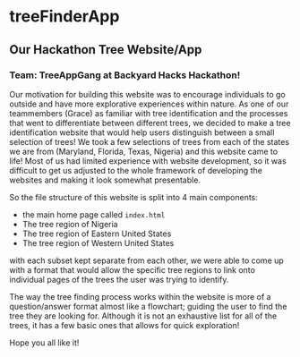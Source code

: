 # treeFinderApp
## Our Hackathon Tree Website/App

### Team: TreeAppGang at Backyard Hacks Hackathon!

Our motivation for building this website was to encourage individuals to go outside and have more explorative experiences within nature. As one of our teammembers (Grace) as familiar with tree identification and the processes that went to differentiate between different trees, we decided to make a tree identification website that would help users distinguish between a small selection of trees! We took a few selections of trees from
each of the states we are from (Maryland, Florida, Texas, Nigeria) and this website came to life! Most of us had limited experience with website development, so it was difficult to get us adjusted to the whole framework of developing the websites and making it look somewhat presentable.

So the file structure of this website is split into 4 main components:
- the main home page called `index.html`
- The tree region of Nigeria
- The tree region of Eastern United States
- The tree region of Western United States

with each subset kept separate from each other, we were able to come up with a format that would allow the specific tree regions to link onto individual pages of the trees the user was trying to identify. 

The way the tree finding process works within the website is more of a question/answer format almost like a flowchart; guiding the user to find the tree they are looking for. Although it is not an exhaustive list for all of the trees, it has a few basic ones that allows for quick exploration!

Hope you all like it!

